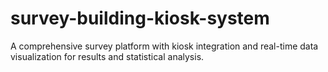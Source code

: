 # survey-building-kiosk-system
A comprehensive survey platform with kiosk integration and real-time data visualization for results and statistical analysis.
